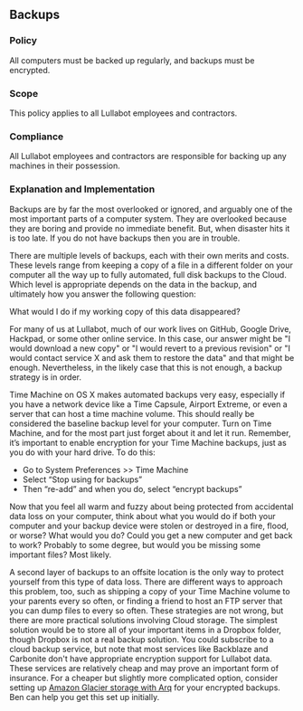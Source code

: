 ## Backups

### Policy
All computers must be backed up regularly, and backups must be encrypted.

### Scope
This policy applies to all Lullabot employees and contractors.

### Compliance
All Lullabot employees and contractors are responsible for backing up any machines in their possession.

### Explanation and Implementation

Backups are by far the most overlooked or ignored, and arguably one of the most important parts of a computer system. They are overlooked because they are boring and provide no immediate benefit. But, when disaster hits it is too late. If you do not have backups then you are in trouble.

There are multiple levels of backups, each with their own merits and costs. These levels range from keeping a copy of a file in a different folder on your computer all the way up to fully automated, full disk backups to the Cloud. Which level is appropriate depends on the data in the backup, and ultimately how you answer the following question:

What would I do if my working copy of this data disappeared?

For many of us at Lullabot, much of our work lives on GitHub, Google Drive, Hackpad, or some other online service. In this case, our answer might be "I would download a new copy" or "I would revert to a previous revision" or "I would contact service X and ask them to restore the data" and that might be enough. Nevertheless, in the likely case that this is not enough, a backup strategy is in order.

Time Machine on OS X makes automated backups very easy, especially if you have a network device like a Time Capsule, Airport Extreme, or even a server that can host a time machine volume. This should really be considered the baseline backup level for your computer. Turn on Time Machine, and for the
most part just forget about it and let it run. Remember, it’s important to enable encryption for your Time Machine backups, just as you do with your hard drive. To do this:

* Go to System Preferences >> Time Machine
* Select “Stop using <disk name> for backups”
* Then “re-add” and when you do, select “encrypt backups”

Now that you feel all warm and fuzzy about being protected from accidental data loss on your computer, think about what you would do if both your computer and your backup device were stolen or destroyed in a fire, flood, or worse? What would you do? Could you get a new computer and get back to work? Probably
to some degree, but would you be missing some important files? Most likely.

A second layer of backups to an offsite location is the only way to protect yourself from this type of data loss. There are different ways to approach this problem, too, such as shipping a copy of your Time Machine volume to your parents every so often, or finding a friend to host an FTP server that you can dump files to every so often. These strategies are not wrong, but there are more practical solutions involving Cloud storage. The simplest solution would be to store all of your important items in a Dropbox folder, though Dropbox is not a real backup solution. You could subscribe to a cloud backup service, but note that most services like Backblaze and Carbonite don't have appropriate encryption support for Lullabot data. These services are relatively cheap and may prove an important form of insurance. For a cheaper but slightly more complicated option, consider setting up [Amazon Glacier storage with Arq](https://www.arqbackup.com/documentation/) for your encrypted backups. Ben can help you get this set up initially.
